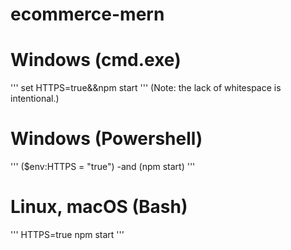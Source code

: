 # ecommerce-mern
# Windows (cmd.exe)
'''
set HTTPS=true&&npm start
'''
(Note: the lack of whitespace is intentional.)

# Windows (Powershell)
'''
($env:HTTPS = "true") -and (npm start)
'''
# Linux, macOS (Bash)
'''
HTTPS=true npm start
'''
